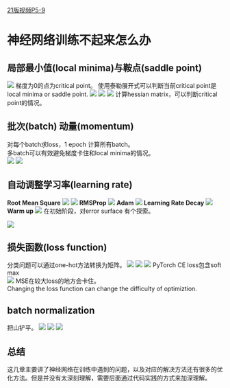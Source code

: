 [21版视频P5-9](https://www.bilibili.com/video/BV1JA411c7VT?p=5&vd_source=48793a38317f97a2e88a3bdf813932bf)
# 神经网络训练不起来怎么办
## 局部最小值(local minima)与鞍点(saddle point)
![](https://tva1.sinaimg.cn/large/e6c9d24ely1h3bbt8fhc4j20zg0qkdjd.jpg)
梯度为0的点为critical point。
使用泰勒展开式可以判断当前critical point是local minima or saddle point.
![](https://tva1.sinaimg.cn/large/e6c9d24ely1h3bc1rfo5gj20xb0mpwgq.jpg)
![](https://tva1.sinaimg.cn/large/e6c9d24ely1h3bc2q85m6j20wc0hyadb.jpg)
![](https://tva1.sinaimg.cn/large/e6c9d24ely1h3bc8l4fbyj20y70om774.jpg)
计算hessian matrix，可以判断critical point的情况。
## 批次(batch) 动量(momentum)
对每个batch求loss，1 epoch 计算所有batch。  
多batch可以有效避免梯度卡住和local minima的情况。  
![](https://tva1.sinaimg.cn/large/e6c9d24ely1h3c8ud7z4tj20wy0lvtb9.jpg)
![](https://tva1.sinaimg.cn/large/e6c9d24ely1h3c8vp5reoj20uc0fh0up.jpg)
## 自动调整学习率(learning rate)
**Root Mean Square** 
![](https://tva1.sinaimg.cn/large/e6c9d24ely1h3cfsgtb6dj20xg0ndq51.jpg)
![](https://tva1.sinaimg.cn/large/e6c9d24ely1h3cfswebvoj20v20kzwfx.jpg)
**RMSProp**
![](https://tva1.sinaimg.cn/large/e6c9d24ely1h3cftwf099j20wf0mzwgf.jpg)
**Adam**
![](https://tva1.sinaimg.cn/large/e6c9d24ely1h3cfvkriiij20wy0ni79p.jpg)
**Learning Rate Decay**
![](https://tva1.sinaimg.cn/large/e6c9d24ely1h3cfz34wi8j20ww0bit9u.jpg)
**Warm up**
![](https://tva1.sinaimg.cn/large/e6c9d24ely1h3cg2rdckvj20vc09kmxq.jpg)
在初始阶段，对error surface 有个探索。

![](https://tva1.sinaimg.cn/large/e6c9d24ely1h3cg4rdyycj20xk0nc0ul.jpg)
## 损失函数(loss function)
分类问题可以通过one-hot方法转换为矩阵。
![](https://tva1.sinaimg.cn/large/e6c9d24ely1h3dmilptv5j20x10nh40h.jpg)
![](https://tva1.sinaimg.cn/large/e6c9d24ely1h3dmjfyn7xj20x50mb765.jpg)
![](https://tva1.sinaimg.cn/large/e6c9d24ely1h3dmmzb48aj20wf0mh40o.jpg)
PyTorch CE loss包含soft max  
![](https://tva1.sinaimg.cn/large/e6c9d24ely1h3dxikea0nj20ye0lsgot.jpg)
MSE在较大loss的地方会卡住。  
Changing the loss function can change the difficulty of optimiztion.  
## batch normalization
把山铲平。
![](https://tva1.sinaimg.cn/large/e6c9d24ely1h3ej1xmpf8j20yx0o5dj9.jpg)
![](https://tva1.sinaimg.cn/large/e6c9d24ely1h3ej4aypcvj20xz0mu77g.jpg)
![](https://tva1.sinaimg.cn/large/e6c9d24ely1h3ejjr5t41j20ys0ng41z.jpg)

## 总结
这几章主要讲了神经网络在训练中遇到的问题，以及对应的解决方法还有很多的优化方法。但是并没有太深刻理解，需要后面通过代码实践的方式来加深理解。
